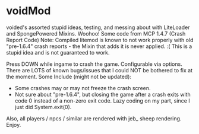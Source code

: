 # voidMod
voided's assorted stupid ideas, testing, and messing about with LiteLoader and SpongePowered Mixins. Woohoo!
Some code from MCP 1.4.7 (Crash Report Code)
Note: Compiled litemod is known to not work properly with old "pre-1.6.4" crash reports - the Mixin that adds it is never applied. :(
This is a stupid idea and is not guaranteed to work.

Press DOWN while ingame to crash the game. Configurable via options.
There are LOTS of known bugs/issues that I could NOT be bothered to fix at the moment.
Some Include (might not be updated):
- Some crashes may or may not freeze the crash screen.
- Not sure about "pre-1.6.4", but closing the game after a crash exits with code 0 instead of a non-zero exit code. Lazy coding on my part, since I just did System.exit(0).

Also, all players / npcs / similar are rendered with jeb_ sheep rendering. Enjoy.